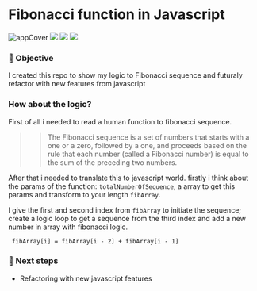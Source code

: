 # Fibonacci function in Javascript 
 
![appCover](https://miro.medium.com/max/1200/1*2laBY0J-h42yqCBm9FQmIQ.jpeg)
![](https://img.shields.io/badge/F%C3%A1bio%20de%20Andrade-FrontEnd-green) ![](https://img.shields.io/badge/Javascript-blue) ![](https://img.shields.io/badge/Logic-challenge-red)
 
 
### 🎯 Objective
I created this repo to show my logic to Fibonacci sequence and futuraly refactor with new features from javascript
 
 
### How about the logic?

First of all i needed to read a human function to fibonacci sequence.

>>The Fibonacci sequence is a set of numbers that starts with a one or a zero, followed by a one, and proceeds based on the rule that each number (called a Fibonacci number) is equal to the sum of the preceding two numbers.
 
After that i needed to translate this to javascript world. firstly i think about the params of the function: `totalNumberOfSequence`, a array to get this params and transform to your length `fibArray`.

I give the first and second index from `fibArray` to initiate the sequence; create a logic loop to get a sequence from the third index and add a new number in array with fibonacci logic.

` fibArray[i] = fibArray[i - 2] + fibArray[i - 1]`

 
 
### 🔧 Next steps
 
- Refactoring with new javascript features
 
 

